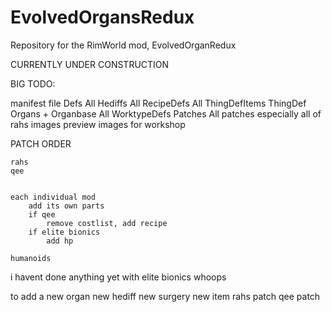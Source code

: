 # EvolvedOrgansRedux
Repository for the RimWorld mod, EvolvedOrganRedux

CURRENTLY UNDER CONSTRUCTION


BIG TODO:

manifest file
Defs
    All Hediffs
    All RecipeDefs
    All ThingDefItems
    ThingDef Organs + Organbase
    All WorktypeDefs
Patches
    All patches
    especially all of rahs
images
    preview images for workshop


PATCH ORDER

    rahs
    qee
    

    each individual mod
        add its own parts
        if qee
            remove costlist, add recipe
        if elite bionics
            add hp        

    humanoids

i havent done anything yet with elite bionics whoops


to add a new organ
    new hediff
    new surgery
    new item
    rahs patch
    qee patch
